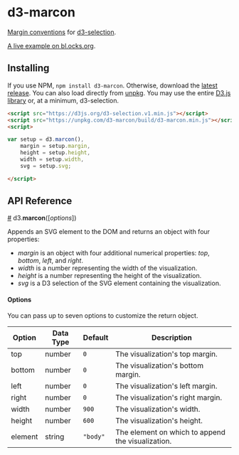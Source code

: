 # d3-marcon

[Margin conventions](https://bl.ocks.org/mbostock/3019563) for [d3-selection](https://github.com/d3/d3-selection).

[A live example on bl.ocks.org](https://bl.ocks.org/HarryStevens/de1069536e00256d7aa82299fac0f3d5).

## Installing
If you use NPM, `npm install d3-marcon`. Otherwise, download the [latest release](https://github.com/HarryStevens/d3-marcon/tree/master/build).
You can also load directly from [unpkg](https://unpkg.com/d3-marcon/build/d3-marcon.min.js). You may use the entire [D3.js library](https://d3js.org/) or, at a minimum, d3-selection.
```html
<script src="https://d3js.org/d3-selection.v1.min.js"></script>
<script src="https://unpkg.com/d3-marcon/build/d3-marcon.min.js"></script>
<script>

var setup = d3.marcon(),
	margin = setup.margin,
	height = setup.height,
	width = setup.width,
	svg = setup.svg;

</script>
```

## API Reference

<a href="#marcon" name="marcon">#</a> d3.<b>marcon</b>([<i>options</i>])

Appends an SVG element to the DOM and returns an object with four properties:
- *margin* is an object with four additional numerical properties: *top*, *bottom*, *left*, and *right*.
- *width* is a number representing the width of the visualization.
- *height* is a number representing the height of the visualization.
- *svg* is a D3 selection of the SVG element containing the visualization.

#### Options
You can pass up to seven options to customize the return object.

| Option  | Data Type | Default  | Description                                       |
|---------|-----------|----------|---------------------------------------------------|
| top     | number    | `0`      | The visualization's top margin.                   |
| bottom  | number    | `0`      | The visualization's bottom margin.                |
| left    | number    | `0`      | The visualization's left margin.                  |
| right   | number    | `0`      | The visualization's right margin.                 |
| width   | number    | `900`    | The visualization's width.                        |
| height  | number    | `600`    | The visualization's height.                       |
| element | string    | `"body"` | The element on which to append the visualization. |